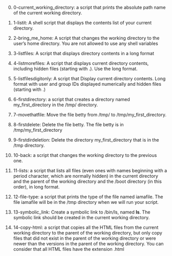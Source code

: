 0. 0-current_working_directory: a script that prints the absolute path name of the current working directory.

1. 1-listit: A shell script that displays the contents list of your current directory.

2. 2-bring_me_home: A script that changes the working directory to the user’s home directory. You are not allowed to use any shell variables

3. 3-listfiles: A script that displays directory contents in a long format

4. 4-listmorefiles: A script that displays current directory contents, including hidden files (starting with .). Use the long format.

5. 5-listfilesdigitonly: A script that Display current directory contents. Long format with user and group IDs displayed numerically and hidden files (starting with .)

6. 6-firstdirectory: a script that creates a directory named my_first_directory in the /tmp/ directory.

7. 7-movethatfile: Move the file betty from /tmp/ to /tmp/my_first_directory.

8. 8-firstdelete: Delete the file betty. The file betty is in /tmp/my_first_directory

9. 9-firstdirdeletion: Delete the directory my_first_directory that is in the /tmp directory.

10. 10-back: a script that changes the working directory to the previous one.

11. 11-lists: a script that lists all files (even ones with names beginning with a period character, which are normally hidden) in the current directory and the parent of the working directory and the /boot directory (in this order), in long format.

12. 12-file-type: a script that prints the type of the file named iamafile. The file iamafile will be in the /tmp directory when we will run your script.

13. 13-symbolic_link: Create a symbolic link to /bin/ls, named __ls__. The symbolic link should be created in the current working directory.

14. 14-copy-html: a script that copies all the HTML files from the current working directory to the parent of the working directory, but only copy files that did not exist in the parent of the working directory or were newer than the versions in the parent of the working directory.
You can consider that all HTML files have the extension .html
